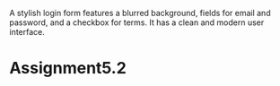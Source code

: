 A stylish login form features a blurred background, fields for email and password, and a checkbox for terms. It has a clean and modern user interface.
# Assignment5.2
